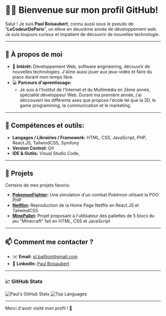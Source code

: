 # 👨‍💻 Bienvenue sur mon profil GitHub!

Salut ! Je suis **Paul Boisaubert**, connu aussi sous le pseudo de "**LeCodeurDeParis**", un élève en deuxième année de développement web. Je suis toujours curieux et impatient de découvrir de nouvelles technologie.

---

## 🚀 À propos de moi
- 🌟 **Intérêt:** Développement Web, software engineering, découvrir de nouvelles technologies. J'aime aussi jouer aux jeux-vidéo et faire du piano durant mon temps libre.
- 💻 **Parcours d'aprentissage:** 
  - Je suis à l'Institut de l'Internet et du Multimédia en 2ème année, spécialité développeur Web. Durant ma première année, j'ai déccouvert les différents axes que propose l'école tel que la 3D, le game programming, la communication et le marketing.

---

## 🔨 Compétences et outils:
- **Langages / Librairies / Framework:**   HTML, CSS, JavaScript, PHP, React.JS, TailwindCSS, Symfony
- **Version Control:** Git
- **IDE & Outils:** Visual Studio Code, 

---

## 🌟 Projets
Certains de mes projets favoris:
- **[PokemonFighter](#):** Une simulation d'un combat Pokémon utilsant la POO PHP
- **[Netflim](#):** Reproduction de la Home Page Netflix en React.JS et TailwindCSS
- **[MinePallet](#):** Projet proposant à l'utilisateur des pallettes de 5 blocs du jeu "Minecraft" fait en HTML, CSS et JavaScript

---

## 📫 Comment me contacter ?
- ✉️ **Email:** [pl.baillion@gmail.com](mailto:pl.baillion@gmail.com)
- 💼 **LinkedIn:** [Paul Boisaubert](https://linkedin.com/in/paul-boisaubert-baillion-a03791291)

---

### 📈 GitHub Stats
![Paul's GitHub Stats](https://github-readme-stats.vercel.app/api?username=LeCodeurDeParis&show_icons=true&theme=radical)
![Top Languages](https://github-readme-stats.vercel.app/api/top-langs/?username=LeCodeurDeParis&layout=compact&theme=radical)

---

Merci d'avoir visité mon profil ! 🚀
